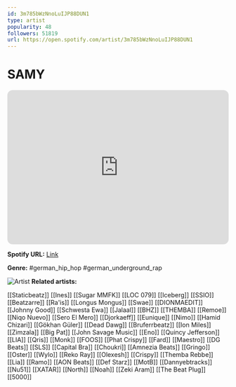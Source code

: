```yaml
---
id: 3m785bWzNnoLuIJP88DUN1
type: artist
popularity: 48
followers: 51819
url: https://open.spotify.com/artist/3m785bWzNnoLuIJP88DUN1
---
```

# SAMY

<iframe style="border-radius:12px" src="https://open.spotify.com/embed/artist/3m785bWzNnoLuIJP88DUN1" width="100%" height="352" frameBorder="0" allowfullscreen="" allow="autoplay; clipboard-write; encrypted-media; fullscreen; picture-in-picture" loading="lazy"></iframe>

**Spotify URL:** [Link](https://open.spotify.com/artist/3m785bWzNnoLuIJP88DUN1)

**Genre:**  #german_hip_hop #german_underground_rap

![Artist](https://i.scdn.co/image/ab6761610000e5eb302b735d2837212f89d3e129)
**Related artists:**

[[Staticbeatz]]
[[Ines]]
[[Sugar MMFK]]
[[LOC 079]]
[[Iceberg]]
[[SSIO]]
[[Beatzarre]]
[[Ra'is]]
[[Longus Mongus]]
[[Swae]]
[[DIONMAEDIT]]
[[Johnny Good]]
[[Schwesta Ewa]]
[[Jalaal]]
[[BHZ]]
[[THEMBA]]
[[Remoe]]
[[Niqo Nuevo]]
[[Sero El Mero]]
[[Djorkaeff]]
[[Eunique]]
[[Nimo]]
[[Hamid Chizari]]
[[Gökhan Güler]]
[[Dead Dawg]]
[[Bruferrbeatz]]
[[Ion Miles]]
[[Zimzala]]
[[Big Pat]]
[[John Savage Music]]
[[Eno]]
[[Quincy Jefferson]]
[[LIA]]
[[Qris]]
[[Monk]]
[[FOOS]]
[[Phat Crispy]]
[[Fard]]
[[Maestro]]
[[DG Beats]]
[[SLS]]
[[Capital Bra]]
[[Choukri]]
[[Amnezia Beats]]
[[Gringo]]
[[Oster]]
[[Wylo]]
[[Reko Ray]]
[[Olexesh]]
[[Crispy]]
[[Themba Rebbe]]
[[Lia]]
[[Ramo]]
[[AON Beats]]
[[Def Starz]]
[[MotB]]
[[Dannyebtracks]]
[[Nu51]]
[[XATAR]]
[[North]]
[[Noah]]
[[Zeki Aram]]
[[The Beat Plug]]
[[5000]]
